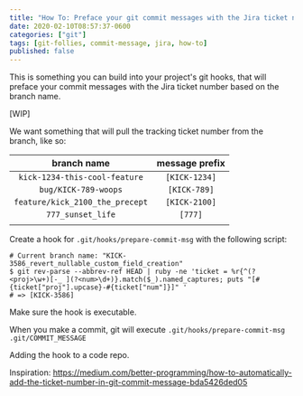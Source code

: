 ```yaml
---
title: "How To: Preface your git commit messages with the Jira ticket number"
date: 2020-02-10T08:57:37-0600
categories: ["git"]
tags: [git-follies, commit-message, jira, how-to]
published: false
---
```


This is something you can build into your project's git hooks, that will preface your commit messages with the Jira ticket number based on the branch name.

[WIP]

We want something that will pull the tracking ticket number from the branch, like so:

| branch name                     | message prefix |
|:-------------------------------:|:--------------:|
| `kick-1234-this-cool-feature`   | `[KICK-1234]`  |
| `bug/KICK-789-woops`            | `[KICK-789]`   |
| `feature/kick_2100_the_precept` | `[KICK-2100]`  |
| `777_sunset_life`               | `[777]`        |
|                                 |                |

Create a hook for `.git/hooks/prepare-commit-msg` with the following script:

``` shell
# Current branch name: "KICK-3586_revert_nullable_custom_field_creation"
$ git rev-parse --abbrev-ref HEAD | ruby -ne 'ticket = %r{^(?<proj>\w+)[-_ ](?<num>\d+)}.match($_).named_captures; puts "[#{ticket["proj"].upcase}-#{ticket["num"]}]" '
# => [KICK-3586]

```

Make sure the hook is executable.


When you make a commit, git will execute `.git/hooks/prepare-commit-msg .git/COMMIT_MESSAGE`

Adding the hook to a code repo.




Inspiration: https://medium.com/better-programming/how-to-automatically-add-the-ticket-number-in-git-commit-message-bda5426ded05
